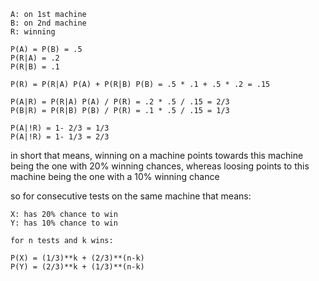 ```
A: on 1st machine
B: on 2nd machine
R: winning

P(A) = P(B) = .5
P(R|A) = .2
P(R|B) = .1

P(R) = P(R|A) P(A) + P(R|B) P(B) = .5 * .1 + .5 * .2 = .15

P(A|R) = P(R|A) P(A) / P(R) = .2 * .5 / .15 = 2/3
P(B|R) = P(R|B) P(B) / P(R) = .1 * .5 / .15 = 1/3

P(A|!R) = 1- 2/3 = 1/3
P(A|!R) = 1- 1/3 = 2/3
```

in short that means, winning on a machine points towards this machine being the
one with 20% winning chances, whereas loosing points to this machine being the
one with a 10% winning chance

so for consecutive tests on the same machine that means:

```
X: has 20% chance to win
Y: has 10% chance to win

for n tests and k wins:

P(X) = (1/3)**k + (2/3)**(n-k)
P(Y) = (2/3)**k + (1/3)**(n-k)

```
